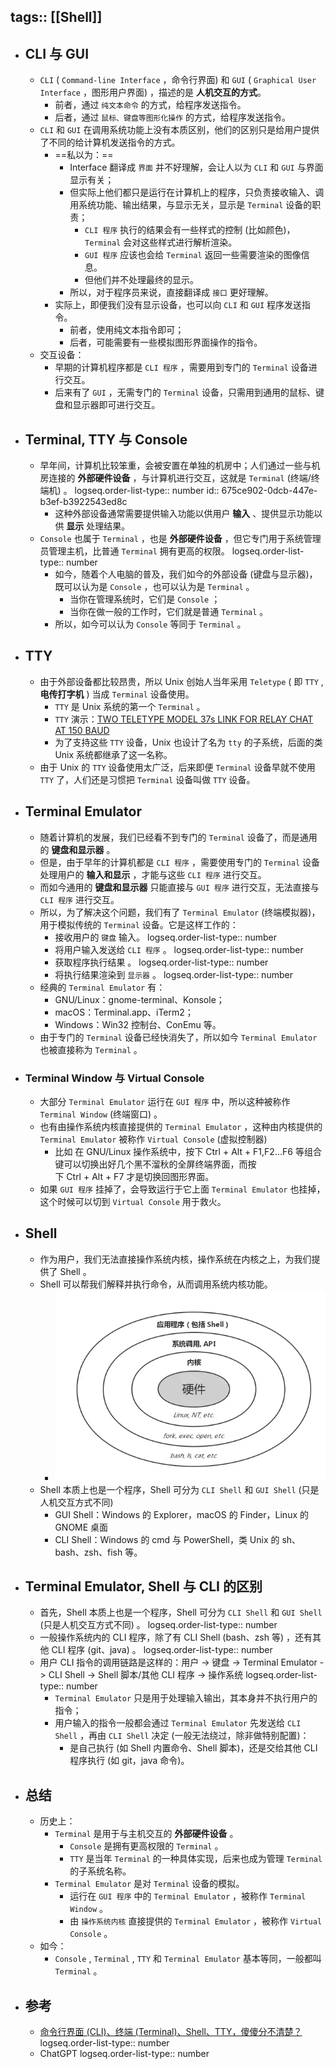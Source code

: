 tags:: [[Shell]]
---

- ## CLI 与 GUI
	- `CLI` ( `Command-line Interface` ，命令行界面) 和 `GUI` ( `Graphical User Interface`  ，图形用户界面) ，描述的是 **人机交互的方式**。
		- 前者，通过 `纯文本命令` 的方式，给程序发送指令。
		- 后者，通过 `鼠标、键盘等图形化操作` 的方式，给程序发送指令。
	- `CLI` 和 `GUI` 在调用系统功能上没有本质区别，他们的区别只是给用户提供了不同的给计算机发送指令的方式。
		- ==私以为：==
			- Interface 翻译成 `界面` 并不好理解，会让人以为 `CLI` 和 `GUI` 与界面显示有关；
			- 但实际上他们都只是运行在计算机上的程序，只负责接收输入、调用系统功能、输出结果，与显示无关，显示是 `Terminal` 设备的职责；
				- `CLI 程序` 执行的结果会有一些样式的控制 (比如颜色)，`Terminal` 会对这些样式进行解析渲染。
				- `GUI 程序` 应该也会给 `Terminal`  返回一些需要渲染的图像信息。
				- 但他们并不处理最终的显示。
			- 所以，对于程序员来说，直接翻译成 `接口` 更好理解。
		- 实际上，即便我们没有显示设备，也可以向 `CLI` 和 `GUI` 程序发送指令。
			- 前者，使用纯文本指令即可；
			- 后者，可能需要有一些模拟图形界面操作的指令。
	- 交互设备：
		- 早期的计算机程序都是 `CLI 程序` ，需要用到专门的 `Terminal` 设备进行交互。
		- 后来有了 `GUI` ，无需专门的 `Terminal` 设备，只需用到通用的鼠标、键盘和显示器即可进行交互。
- ## Terminal, TTY 与 Console
	- 早年间，计算机比较笨重，会被安置在单独的机房中；人们通过一些与机房连接的 **外部硬件设备** ，与计算机进行交互，这就是 `Terminal` (终端/终端机) 。
	  logseq.order-list-type:: number
	  id:: 675ce902-0dcb-447e-b3ef-b3922543ed8c
		- 这种外部设备通常需要提供输入功能以供用户 **输入** 、提供显示功能以供 **显示** 处理结果。
	- `Console` 也属于 `Terminal` ，也是 **外部硬件设备** ，但它专门用于系统管理员管理主机，比普通 `Terminal` 拥有更高的权限。
	  logseq.order-list-type:: number
		- 如今，随着个人电脑的普及，我们如今的外部设备 (键盘与显示器)，既可以认为是 `Console` ，也可以认为是 `Terminal` 。
			- 当你在管理系统时，它们是 `Console` ；
			- 当你在做一般的工作时，它们就是普通  `Terminal` 。
		- 所以，如今可以认为  `Console` 等同于 `Terminal` 。
- ## TTY
	- 由于外部设备都比较昂贵，所以 Unix 创始人当年采用 `Teletype` ( 即 `TTY` , **电传打字机** ) 当成 `Terminal` 设备使用。
		- `TTY` 是 Unix 系统的第一个 `Terminal` 。
		- `TTY` 演示：[TWO TELETYPE MODEL 37s LINK FOR RELAY CHAT AT 150 BAUD](https://www.youtube.com/watch?v=MikoF6KZjm0)
		- 为了支持这些 `TTY` 设备，Unix 也设计了名为 `tty` 的子系统，后面的类 Unix 系统都继承了这一名称。
	- 由于 Unix 的 `TTY` 设备使用太广泛，后来即便 `Terminal` 设备早就不使用 `TTY` 了，人们还是习惯把 `Terminal` 设备叫做 `TTY` 设备。
- ## Terminal Emulator
	- 随着计算机的发展，我们已经看不到专门的 `Terminal` 设备了，而是通用的 **键盘和显示器** 。
	- 但是，由于早年的计算机都是 `CLI 程序` ，需要使用专门的 `Terminal` 设备处理用户的 **输入和显示** ，才能与这些 `CLI 程序` 进行交互。
	- 而如今通用的 **键盘和显示器** 只能直接与 `GUI 程序` 进行交互，无法直接与 `CLI 程序` 进行交互。
	- 所以，为了解决这个问题，我们有了 `Terminal Emulator` (终端模拟器)，用于模拟传统的 `Terminal` 设备。它是这样工作的：
		- 接收用户的 `键盘` 输入。
		  logseq.order-list-type:: number
		- 将用户输入发送给 `CLI 程序` 。
		  logseq.order-list-type:: number
		- 获取程序执行结果 。
		  logseq.order-list-type:: number
		- 将执行结果渲染到 `显示器` 。
		  logseq.order-list-type:: number
	- 经典的 `Terminal Emulator` 有：
		- GNU/Linux：gnome-terminal、Konsole；
		- macOS：Terminal.app、iTerm2；
		- Windows：Win32 控制台、ConEmu 等。
	- 由于专门的 `Terminal` 设备已经快消失了，所以如今 `Terminal Emulator` 也被直接称为 `Terminal` 。
- ### Terminal Window 与 Virtual Console
	- 大部分 `Terminal Emulator` 运行在 `GUI 程序` 中，所以这种被称作 `Terminal Window` (终端窗口) 。
	- 也有由操作系统内核直接提供的 `Terminal Emulator` ，这种由内核提供的 `Terminal Emulator` 被称作 `Virtual Console` (虚拟控制器)
		- 比如 在 GNU/Linux 操作系统中，按下 Ctrl + Alt + F1,F2...F6 等组合键可以切换出好几个黑不溜秋的全屏终端界面，而按下 Ctrl + Alt + F7 才是切换回图形界面。
	- 如果 `GUI 程序`  挂掉了，会导致运行于它上面  `Terminal Emulator` 也挂掉，这个时候可以切到 `Virtual Console` 用于救火。
- ## Shell
	- 作为用户，我们无法直接操作系统内核，操作系统在内核之上，为我们提供了 Shell 。
	- Shell 可以帮我们解释并执行命令，从而调用系统内核功能。
		- ![image.png](../assets/image_1734162524349_0.png)
	- Shell 本质上也是一个程序，Shell 可分为 `CLI Shell` 和 `GUI Shell` (只是人机交互方式不同)
		- GUI Shell：Windows 的 Explorer，macOS 的 Finder，Linux 的 GNOME 桌面
		- CLI Shell：Windows 的 cmd 与 PowerShell，类 Unix 的 sh、bash、zsh、fish 等。
- ## Terminal Emulator, Shell 与 CLI 的区别
	- 首先，Shell 本质上也是一个程序，Shell 可分为 `CLI Shell` 和 `GUI Shell` (只是人机交互方式不同) 。
	  logseq.order-list-type:: number
	- 一般操作系统内的 CLI 程序，除了有 CLI Shell (bash、zsh 等) ，还有其他 CLI 程序 (git、java) 。
	  logseq.order-list-type:: number
	- 用户 CLI 指令的调用链路是这样的：用户 -> 键盘 -> Terminal Emulator -> CLI Shell -> Shell 脚本/其他 CLI 程序 -> 操作系统
	  logseq.order-list-type:: number
		- `Terminal Emulator` 只是用于处理输入输出，其本身并不执行用户的指令；
		- 用户输入的指令一般都会通过 `Terminal Emulator` 先发送给 `CLI Shell` ，再由 `CLI Shell` 决定 (一般无法绕过，除非做特别配置)：
			- 是自己执行 (如 Shell 内置命令、Shell 脚本)，还是交给其他 CLI 程序执行 (如 git，java 命令)。
- ## 总结
	- 历史上：
		- `Terminal` 是用于与主机交互的 **外部硬件设备** 。
			- `Console` 是拥有更高权限的 `Terminal` 。
			- `TTY` 是当年 `Terminal`  的一种具体实现，后来也成为管理 `Terminal` 的子系统名称。
		- `Terminal Emulator` 是对 `Terminal` 设备的模拟。
			- 运行在 `GUI 程序` 中的 `Terminal Emulator` ，被称作 `Terminal Window` 。
			- 由 `操作系统内核` 直接提供的 `Terminal Emulator` ，被称作 `Virtual Console` 。
	- 如今：
		- `Console` , `Terminal` , `TTY` 和 `Terminal Emulator`  基本等同，一般都叫 `Terminal` 。
- ## 参考
	- [命令行界面 (CLI)、终端 (Terminal)、Shell、TTY，傻傻分不清楚？](https://segmentfault.com/a/1190000016129862)
	  logseq.order-list-type:: number
	- ChatGPT
	  logseq.order-list-type:: number